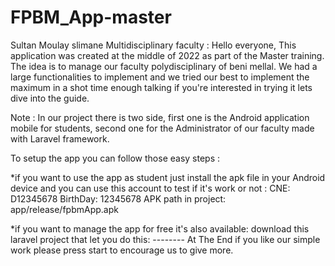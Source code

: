 # FPBM_App-master
Sultan Moulay slimane Multidisciplinary faculty : Hello everyone, This application was created at the middle of 2022 as part of the Master training. The idea is to manage our faculty polydisciplinary of beni mellal. We had a large functionalities to implement and we tried our best to implement the maximum in a shot time enough talking if you're interested in trying it lets dive into the guide.

Note : In our project there is two side, first one is the Android application mobile for students, second one for the Administrator of our faculty made with Laravel framework.

To setup the app you can follow those easy steps :

*if you want to use the app as student just install the apk file in your Android device and you can use this account to test if it's work or not : CNE: D12345678 BirthDay: 12345678 APK path in project: app/release/fpbmApp.apk

*if you want to manage the app for free it's also available: download this laravel project that let you do this: -------- At The End if you like our simple work please press start to encourage us to give more. 
